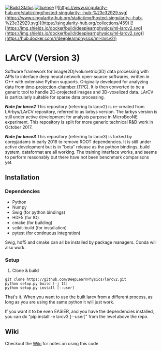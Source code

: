 [![Build Status](https://travis-ci.org/DeepLearnPhysics/larcv2.svg?branch=develop)](https://travis-ci.org/DeepLearnPhysics/larcv2) [![license](https://img.shields.io/github/license/mashape/apistatus.svg)](https://raw.githubusercontent.com/DeepLearnPhysics/larcv2/develop/LICENSE) [![https://www.singularity-hub.org/static/img/hosted-singularity--hub-%23e32929.svg](https://www.singularity-hub.org/static/img/hosted-singularity--hub-%23e32929.svg)](https://singularity-hub.org/collections/459) [![https://img.shields.io/docker/build/deeplearnphysics/ml-larcv2.svg](https://img.shields.io/docker/build/deeplearnphysics/ml-larcv2.svg)](https://hub.docker.com/r/deeplearnphysics/ml-larcv2/)


# LArCV (Version 3)
Software framework for image(2D)/volumetric(3D) data processing with APIs to interface deep neural network open-source softwares, written in C++ with extensive Python supports.  Originally developed for analyzing data from [time-projection-chamber (TPC)](https://en.wikipedia.org/wiki/Time_projection_chamber). It is then converted to be a generic tool to handle 2D-projected images and 3D-voxelized data. LArCV is particularly suitable for sparse data processing.

***Note for larcv2*** This repository (referring to larcv2) is re-created from LArbys/LArCV repository, referred to as larbys version. The larbys version is still under active development for analysis purpose in MicroBooNE experiment. This repository is split for more generic technical R&D work in October 2017.

***Note for larcv3*** This repository (referring to larcv3) is forked by coreyjadams in early 2019 to remove ROOT dependencies.  It is still under active development but is in "beta" release as the python bindings, build system, dataformat are all working.  The training interface works, and seems to perform reasonably but there have not been benchmark comparisons yet.

## Installation

### Dependencies

* Python
* Numpy
* Swig (for python bindings)
* HDF5 (for IO)
* cmake (for building)
* scikit-build (for installation)
* pytest (for continuous integration)

Swig, hdf5 and cmake can all be installed by package managers.  Conda will also work.

### Setup


1. Clone & build
```
git clone https://github.com/DeepLearnPhysics/larcv2.git
python setup.py build [-j 12]
python setup.py install [--user]
```
That's it. When you want to use the built larcv from a different process, as long as you are using the same python it will just work.

If you want it to be even EASIER, and you have the dependencies installed, you can do "pip install -e larcv3 [--user]" from the level above the repo.

## Wiki

Checkout the [Wiki](https://github.com/DeepLearnPhysics/larcv2/wiki) for notes on using this code.
